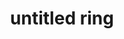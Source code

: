 ---
layout: post
title: "untitled ring"
categories: [jewelry, metal, found]
medium: "brass lamp finials"
image: /assets/images/ring4.jpg
permalink: /ring4/
---